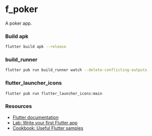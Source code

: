 # f_poker

A poker app.

### Build apk

```bash
flutter build apk --release
```

### build_runner

```bash
flutter pub run build_runner watch --delete-conflicting-outputs
```

### flutter_launcher_icons

```bash
flutter pub run flutter_launcher_icons:main
```

### Resources

* [Flutter documentation](https://flutter.dev/docs)
* [Lab: Write your first Flutter app](https://flutter.dev/docs/get-started/codelab)
* [Cookbook: Useful Flutter samples](https://flutter.dev/docs/cookbook)
